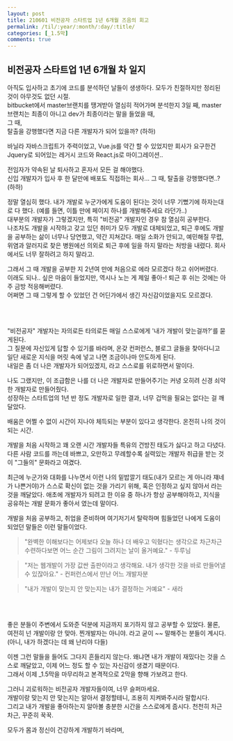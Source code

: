 ```yaml
---
layout: post
title: 210601 비전공자 스타트업 1년 6개월 즈음의 회고
permalink: /til/:year/:month/:day/:title/
categories: [_1.5막]
comments: true
---
```


## 비전공자 스타트업 1년 6개월 차 일지

아직도 입사하고 초기에 코드를 분석하던 날들이 생생하다. 모두가 친절하지만 정리된 것이 아무것도 없던 시절.  
bitbucket에서 master브랜치를 땡겨받아 열심히 적어가며 분석한지 3일 째, master 브랜치는 최종이 아니고 dev가 최종이라는 말을 들었을 때,  
그 때,  
탈출을 강행했다면 지금 다른 개발자가 되어 있을까? (하하)   

바닐라 자바스크립트가 주력이었고, Vue.js를 약간 할 수 있었지만 회사가 요구한건 Jquery로 되어있는 레거시 코드와 React.js로 마이그레이션..

전임자가 약속된 날 퇴사하고 혼자서 모든 걸 해야했다.  
신입 개발자가 입사 후 한 달만에 배포도 직접하는 회사... 그 때, 탈출을 강행했다면..? (하하) 

정말 열심히 했다. 내가 개발로 누군가에게 도움이 된다는 것이 너무 기뻤기에 하자는대로 다 했다. (예를 들면, 이틀 만에 페이지 하나를 개발해주세요 라던가..)  
대부분의 개발자가 그렇겠지만, 특히 "비전공" 개발자인 경우 참 열심히 공부한다.   
나조차도 개발을 시작하고 갖고 있던 취미가 모두 개발로 대체되었고, 퇴근 후에도 개발을 공부하는 삶이 너무나 당연했고, 약간 지쳐갔다. 
매일 소화가 안되고, 예민해질 무렵, 위염과 알러지로 찾은 병원에선 의외로 퇴근 후에 일을 하지 말라는 처방을 내렸다. 회사에서도 너무 잘하려고 하지 말라고.  

그래서 그 때 개발을 공부한 지 2년여 만에 처음으로 에라 모르겠다 하고 쉬어버렸다.   
이래도 되나.. 싶은 마음이 들었지만, 역시나 노는 게 제일 좋아-! 퇴근 후 쉬는 것에는 아주 금방 적응해버렸다.   
어쩌면 그 때 그렇게 할 수 있었던 건 어딘가에서 생긴 자신감이었을지도 모르겠다.  

<br/>
<br/>

"비전공자" 개발자는 자의로든 타의로든 매일 스스로에게 '내가 개발이 맞는걸까?'를 묻게된다.  
그 질문에 자신있게 답할 수 있기를 바라며, 온갖 컨퍼런스, 블로그 글들을 찾아다니고 일단 새로운 지식을 머릿 속에 넣고 나면 조금이나마 안도하게 된다.  
내일은 좀 더 나은 개발자가 되어있겠지, 라고 스스로를 위로하면서 말이다.  

나도 그랬지만, 이 조급함은 나를 더 나은 개발자로 만들어주기는 커녕 오히려 신경 쇠약한 개발자로 만들어줬다.  
성장하는 스타트업의 1년 반 정도 개발자로 일한 결과, 너무 겁먹을 필요는 없다는 걸 깨달았다.   

배움은 어쩔 수 없이 시간이 지나야 체득되는 부분이 있다고 생각한다. 온전히 나의 것이 되는 시간.  

개발을 처음 시작하고 꽤 오랜 시간 개발자들 특유의 건방진 태도가 싫다고 하고 다녔다.
다른 사람 코드를 까는데 바쁘고, 오만하고 무례할수록 실력있는 개발자 취급을 받는 것이 "그들의" 문화라고 여겼다. 
 
최근에 누군가와 대화를 나누면서 이런 나의 밑밥깔기 태도(내가 모르는 게 아니라 쟤네가 나쁜거야)가 스스로 확신이 없는 것을 가리기 위해, 혹은 인정하고 싶지 않아서 
라는 것을 깨달았다. 애초에 개발자가 되려고 한 이유 중 하나가 항상 공부해야하고, 지식을 공유하는 개발 문화가 좋아서 였는데 말이다.  
 
개발을 처음 공부하고, 취업을 준비하며 여기저기서 탈락하며 힘들었던 나에게 도움이 되었던 말들은 이런 말들이었다. 

>"완벽한 이해보다는 어제보다 오늘 하나 더 배우고 익혔다는 생각으로 차근차근 수련하다보면 어느 순간 그림이 그려지는 날이 올거예요."      - 두루님

>"저는 웹개발이 가장 값싼 출판이라고 생각해요. 내가 생각한 것을 바로 만들어낼 수 있잖아요." - 컨퍼런스에서 만난 어느 개발자분

>"내가 개발이 맞는지 안 맞는지는 내가 결정하는 거예요" - 새라

<br/>
<br/>

좋은 분들이 주변에서 도와준 덕분에 지금까지 포기하지 않고 공부할 수 있었다. 물론, 여전히 넌 개발이랑 안 맞아. 찐개발자는 아니야. 라고 굳이 ~~
말해주는 분들이 계시다. (아니, 내가 하겠다는 데 왜 난리야 다들)  

이젠 그런 말들을 들어도 그다지 흔들리지 않는다. 왜냐면 내가 개발이 재밌다는 것을 스스로 깨달았고, 이제 어느 정도 할 수 있는 자신감이 생겼기 때문이다.  
그래서 이제 _1.5막을 마무리하고 본격적으로 2막을 향해 가보려고 한다. 

그러니 괴로워하는 비전공자 개발자들이여, 너무 슬퍼마세요.  
개발이랑 맞는지 안 맞는지는 알아서 결정할테니, 조용히 지켜봐주시라 말합시다.  
그리고 내가 개발을 좋아하는지 알아볼 충분한 시간을 스스로에게 줍시다. 천천히 차근차근, 꾸준히 꾹꾹.
 

모두가 몸과 정신이 건강하게 개발하기 바라며, 

